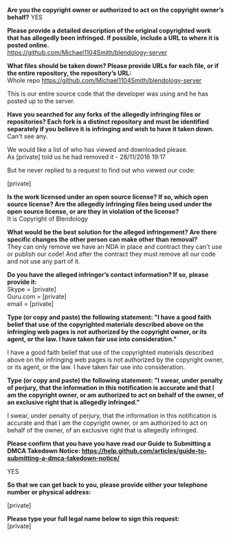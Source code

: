**Are you the copyright owner or authorized to act on the copyright owner’s behalf?** YES

**Please provide a detailed description of the original copyrighted work that has allegedly been infringed. If possible, include a URL to where it is posted online.**  
https://github.com/Michael1104Smith/blendology-server

**What files should be taken down? Please provide URLs for each file, or if the entire repository, the repository’s URL:**  
Whole repo https://github.com/Michael1104Smith/blendology-server

This is our entire source code that the developer was using and he has posted up to the server.

**Have you searched for any forks of the allegedly infringing files or repositories? Each fork is a distinct repository and must be identified separately if you believe it is infringing and wish to have it taken down.**  
Can't see any.

We would like a list of who has viewed and downloaded please.  
As [private] told us he had removed it - 28/11/2016 19:17

But he never replied to a request to find out who viewed our code:

[private]

**Is the work licensed under an open source license? If so, which open source license? Are the allegedly infringing files being used under the open source license, or are they in violation of the license?**  
It is Copyright of Blendology

**What would be the best solution for the alleged infringement? Are there specific changes the other person can make other than removal?**  
They can only remove we have an NDA in place and contract they can't use or publish our code! And after the contract they must remove all our code and not use any part of it.

**Do you have the alleged infringer’s contact information? If so, please provide it:**  
Skype = [private]  
Guru.com = [private]  
email = [private]

**Type (or copy and paste) the following statement: "I have a good faith belief that use of the copyrighted materials described above on the infringing web pages is not authorized by the copyright owner, or its agent, or the law. I have taken fair use into consideration."**

I have a good faith belief that use of the copyrighted materials described above on the infringing web pages is not authorized by the copyright owner, or its agent, or the law. I have taken fair use into consideration.

**Type (or copy and paste) the following statement: "I swear, under penalty of perjury, that the information in this notification is accurate and that I am the copyright owner, or am authorized to act on behalf of the owner, of an exclusive right that is allegedly infringed."**

I swear, under penalty of perjury, that the information in this notification is accurate and that I am the copyright owner, or am authorized to act on behalf of the owner, of an exclusive right that is allegedly infringed.

**Please confirm that you have you have read our Guide to Submitting a DMCA Takedown Notice: https://help.github.com/articles/guide-to-submitting-a-dmca-takedown-notice/**

YES

**So that we can get back to you, please provide either your telephone number or physical address:**

[private]

**Please type your full legal name below to sign this request:**  
[private]
